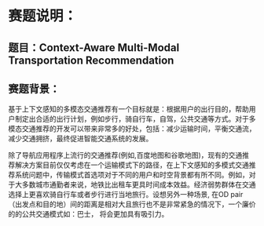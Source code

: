 # 赛题说明：
## 题目：Context-Aware Multi-Modal Transportation Recommendation
## 赛题背景：
<p>    基于上下文感知的多模态交通推荐有一个目标就是：根据用户的出行目的，帮助用户制定出合适的出行计划，例如步行，骑自行车，自驾，公共交通等方式。对于多模态交通推荐的开发可以带来非常多的好处，包括：减少运输时间，平衡交通流，减少交通拥挤，最终促进智能交通系统的发展。<p/>
<p>    除了导航应用程序上流行的交通推荐(例如,百度地图和谷歌地图)，现有的交通推荐解决方案目前仅仅考虑在一个运输模式下的路径，在上下文感知的多模式交通推荐系统问题中，传输模式首选项对于不同的用户和时空背景都有所不同。例如，对于大多数城市通勤者来说，地铁比出租车更具时间成本效益。经济弱势群体在交通选择上更喜欢骑自行车或者步行进行当地旅行。设想另外一种场景, 在OD pair（出发点和目的地）间的距离是相对大且旅行也不是非常紧急的情况下，一个廉价的的公共交通模式如：巴士， 将会更加具有吸引力。</p>
